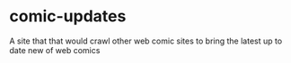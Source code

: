 # comic-updates
A site that that would crawl other web comic sites to bring the latest up to date new of web comics
